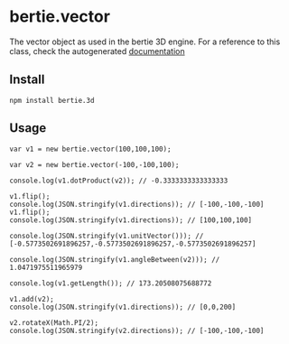 # bertie.vector
The vector object as used in the bertie 3D engine. For a reference to this class, check the autogenerated [documentation](https://www.pauliclark.co.uk/vendor/bertie-3d/bertie.vector/doc/index.html)

## Install
```
npm install bertie.3d
```

## Usage

```
var v1 = new bertie.vector(100,100,100);

var v2 = new bertie.vector(-100,-100,100);

console.log(v1.dotProduct(v2)); // -0.3333333333333333

v1.flip();
console.log(JSON.stringify(v1.directions)); // [-100,-100,-100]
v1.flip();
console.log(JSON.stringify(v1.directions)); // [100,100,100]

console.log(JSON.stringify(v1.unitVector())); // [-0.5773502691896257,-0.5773502691896257,-0.5773502691896257]

console.log(JSON.stringify(v1.angleBetween(v2))); // 1.0471975511965979

console.log(v1.getLength()); // 173.20508075688772

v1.add(v2);
console.log(JSON.stringify(v1.directions)); // [0,0,200]

v2.rotateX(Math.PI/2);
console.log(JSON.stringify(v2.directions)); // [-100,-100,-100]
```